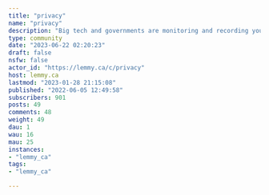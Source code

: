 ```yaml
---
title: "privacy" 
name: "privacy"
description: "Big tech and governments are monitoring and recording your eating activities. c/Privacy provides tips and tricks to protect your privacy against global surveillance.- [Matrix/Element](https://matrix.to/#/#cprivacy:matrix.org)- [Discord](https://discord.gg/8xfrVjvngh)Partners:- community.nicfab.it/c/privacy"
type: community
date: "2023-06-22 02:20:23"
draft: false
nsfw: false
actor_id: "https://lemmy.ca/c/privacy"
host: lemmy.ca
lastmod: "2023-01-28 21:15:08"
published: "2022-06-05 12:49:58"
subscribers: 901
posts: 49
comments: 48
weight: 49
dau: 1
wau: 16
mau: 25
instances:
- "lemmy_ca"
tags: 
- "lemmy_ca"

---
```

